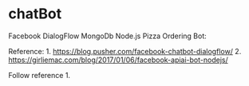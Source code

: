 # chatBot

Facebook DialogFlow MongoDb Node.js Pizza Ordering Bot:


Reference:
1.
https://blog.pusher.com/facebook-chatbot-dialogflow/
2.
https://girliemac.com/blog/2017/01/06/facebook-apiai-bot-nodejs/


Follow reference 1.
